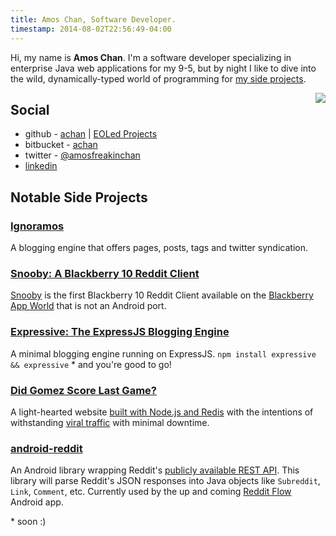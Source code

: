 ```yaml
---
title: Amos Chan, Software Developer.
timestamp: 2014-08-02T22:56:49-04:00
---
```


Hi, my name is **Amos Chan**. I'm a software developer specializing in
enterprise Java web applications for my 9-5, but by night I like to dive into
the wild, dynamically-typed world of programming for [my side
projects][sp].

[sp]: http://github.com/achan

<img src="http://graph.facebook.com/amoschan/picture?type=large" style="float: right" />

## Social
 - github - [achan][gh-achan] |
   [EOLed Projects][gh-eol]
 - bitbucket - [achan][bb]
 - twitter - [@amosfreakinchan][t]
 - [linkedin][li]

[gh-achan]: http://github.com/achan
[gh-eol]: http://github.com/eoled
[bb]: http://bitbucket.org/achan
[t]: http://twitter.com/amoschan
[li]: http://www.linkedin.com/in/amoschan

## Notable Side Projects

### [Ignoramos][i]
A blogging engine that offers pages, posts, tags and twitter syndication.

[i]: http://github.com/achan/ignoramos

### [Snooby: A Blackberry 10 Reddit Client][s-gh]
[Snooby][s-post] is the first Blackberry 10 Reddit Client available on the
[Blackberry App World][s-bb] that is not an Android port.

[s-gh]: http://github.com/eoled/snooby
[s-post]: http://amos.pw/2013/02/20/introducing-snooby-a-blackberry-10-reddit-client
[s-bb]: http://appworld.blackberry.com/webstore/content/23060906

### [Expressive: The ExpressJS Blogging Engine][x]
A minimal blogging engine running on ExpressJS.
`npm install expressive && expressive` * and you're good to go!

[x]: http://github.com/achan/expressivejs

### [Did Gomez Score Last Game?][d]
A light-hearted website [built with Node.js and Redis][d-gh] with the
intentions of withstanding [viral traffic][d-y] with minimal downtime.

[d]: http://didgomezscore.com
[d-gh]: http://github.com/eoled/didgomezscore
[d-y]: http://sports.yahoo.com/blogs/nhl-puck-daddy/congratulations-canadiens-scott-gomez-one-anniversary-last-goal-211326566.html

### [android-reddit][a]
An Android library wrapping Reddit's [publicly available REST API][r-api]. This
library will parse Reddit's JSON responses into Java objects like `Subreddit`,
`Link`, `Comment`, etc. Currently used by the up and coming [Reddit Flow][rflow]
Android app.

[a]: http://github.com/achan/android-reddit
[r-api]: http://www.reddit.com/dev/api
[rflow]: https://play.google.com/store/apps/details?id=com.deeptrouble.yaarreddit

\* soon :)
